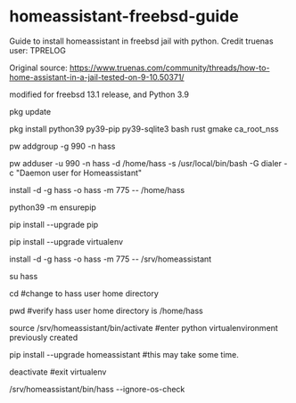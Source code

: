 # homeassistant-freebsd-guide


Guide to install homeassistant in freebsd jail with python.  Credit truenas user: TPRELOG

Original source: https://www.truenas.com/community/threads/how-to-home-assistant-in-a-jail-tested-on-9-10.50371/

modified for freebsd 13.1 release, and Python 3.9



pkg update

pkg install python39 py39-pip py39-sqlite3 bash rust gmake ca_root_nss

pw addgroup -g 990 -n hass

pw adduser -u 990 -n hass -d /home/hass -s /usr/local/bin/bash -G dialer -c "Daemon user for Homeassistant"

install -d -g hass -o hass -m 775 -- /home/hass

python39 -m ensurepip

pip install --upgrade pip

pip install --upgrade virtualenv

install -d -g hass -o hass -m 775 -- /srv/homeassistant

su hass

cd                                          #change to hass user home directory

pwd                                         #verify hass user home directory is /home/hass

source /srv/homeassistant/bin/activate      #enter python virtualenvironment previously created

pip install --upgrade homeassistant         #this may take some time.

deactivate                                  #exit virtualenv

/srv/homeassistant/bin/hass --ignore-os-check
